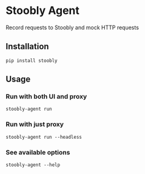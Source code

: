 # Stoobly Agent

Record requests to Stoobly and mock HTTP requests

## Installation

```
pip install stoobly
```

## Usage

### Run with both UI and proxy

```
stoobly-agent run
```

### Run with just proxy

```
stoobly-agent run --headless
```

### See available options

```
stoobly-agent --help
```
